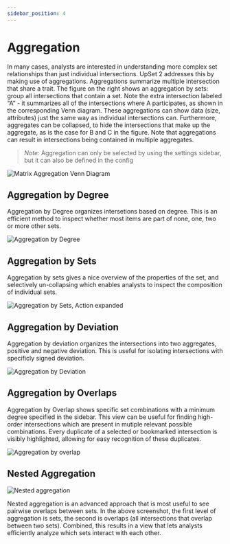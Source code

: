 ```yaml
---
sidebar_position: 4
---
```


# Aggregation

In many cases, analysts are interested in understanding more complex set relationships than just individual intersections. UpSet 2 addresses this by making use of aggregations. Aggregations summarize multiple intersection that share a trait. The figure on the right shows an aggregation by sets: group all intersections that contain a set. Note the extra intersection labeled “A” - it summarizes all of the intersections where A participates, as shown in the corresponding Venn diagram. These aggregations can show data (size, attributes) just the same way as individual intersections can. Furthermore, aggregates can be collapsed, to hide the intersections that make up the aggregate, as is the case for B and C in the figure. Note that aggregations can result in intersections being contained in multiple aggregates.

> _*Note*_: Aggregation can only be selected by using the settings sidebar, but it can also be defined in the config

![Matrix Aggregation Venn Diagram](./img/aggregation/matrix-aggregation.png)

## Aggregation by Degree

 Aggregation by Degree organizes intersetions based on degree. This is an efficient method to inspect whether most items are part of none, one, two or more other sets.

 ![Aggregation by Degree](./img/aggregation/aggregate-by-degree.png)

## Aggregation by Sets

Aggregation by sets gives a nice overview of the properties of the set, and selectively un-collapsing which enables analysts to inspect the composition of individual sets.

![Aggregation by Sets, Action expanded](./img/aggregation/aggregate-by-sets.png)

## Aggregation by Deviation

Aggregation by deviation organizes the intersections into two aggregates, positive and negative deviation. This is useful for isolating intersections with specificly signed deviation.

![Aggregation by Deviation](./img/aggregation/aggregate-by-deviation.png)

## Aggregation by Overlaps

Aggregation by Overlap shows specific set combinations with a minimum degree specified in the sidebar. This view can be useful for finding high-order intersections which are present in mutiple relevant possible combinations. Every duplicate of a selected or bookmarked intersection is visibly highlighted, allowing for easy recognition of these duplicates.

![Aggregation by overlap](./img/aggregation/aggregation-by-overlaps.png)

## Nested Aggregation

![Nested aggregation](./img/aggregation/nested-aggregate.png)

Nested aggregation is an advanced approach that is most useful to see pairwise overlaps between sets. In the above screenshot, the first level of aggregation is sets, the second is overlaps (all intersections that overlap between two sets). Combined, this results in a view that lets analysts efficiently analyze which sets interact with each other.
